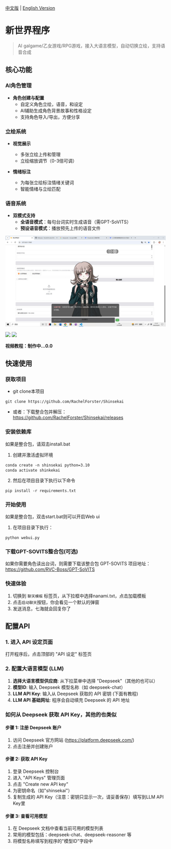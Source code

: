[中文版](README.md) | [English Version](docs/README_EN.md)

# 新世界程序

> AI galgame/乙女游戏/RPG游戏，接入大语言模型，自动切换立绘，支持语音合成

## 核心功能

### AI角色管理
- **角色创建与配置**
  - 自定义角色立绘，语音，和设定
  - AI辅助生成角色背景故事和性格设定
  - 支持角色导入/导出，方便分享

### 立绘系统
- **视觉展示**
  - 多张立绘上传和管理
  - 立绘缩放调节（0-3倍可调）

- **情绪标注**
  - 为每张立绘标注情绪关键词
  - 智能情绪与立绘匹配

### 语音系统
- **双模式支持**
  - **全语音模式**：每句台词实时生成语音（需GPT-SoVITS）
  - **预设语音模式**：播放预先上传的语音文件

![Wellerman-Uri](assets/present_example.png)

[![](https://img.shields.io/badge/-完整效果展示Ⅰ-EEE?logo=bilibili)](https://www.bilibili.com/video/BV15H4y1o73x/?share_source=copy_web&vd_source=4641a345db4563ba087d0ed0ba8bdf85)
[![](https://img.shields.io/badge/-完整效果展示Ⅱ-EEE?logo=bilibili)](https://www.bilibili.com/video/BV1Hp4y1c7TU/?share_source=copy_web&vd_source=4641a345db4563ba087d0ed0ba8bdf85)

**视频教程：制作中...0.0**

## 快速使用
### 获取项目
- git clone本项目
```
git clone https://github.com/RachelForster/Shinsekai
```
- 或者：下载整合包并解压：https://github.com/RachelForster/Shinsekai/releases 

### 安装依赖库
如果是整合包，请双击install.bat
1. 创建并激活虚拟环境  
```
conda create -n shinsekai python=3.10
conda activate shinkekai
```
2. 然后在项目目录下执行以下命令  
```
pip install -r requirements.txt
```
### 开始使用
如果是整合包，双击start.bat则可以开启Web ui
1. 在项目目录下执行：
```
python webui.py
```

### 下载GPT-SOVITS整合包(可选)  
如果你需要角色读出台词，则需要下载该整合包
GPT-SOVITS 项目地址：https://github.com/RVC-Boss/GPT-SoVITS

### 快速体验
1. 切换到 ``聊天模板`` 标签页，从下拉框中选择nanami.txt，点击加载模板
2. 点击``启动聊天``按钮，你会看见一个默认的弹窗
3. 发送消息，七海就会回复你了

## 配置API
### 1. 进入 API 设定页面
打开程序后，点击顶部的 "API 设定" 标签页

### 2. 配置大语言模型 (LLM)
1. **选择大语言模型供应商**: 从下拉菜单中选择 "Deepseek"（其他的也可以）
2. **模型ID**: 输入 Deepseek 模型名称（如 deepseek-chat）
3. **LLM API Key**: 输入从 Deepseek 获取的 API 密钥 (下面有教程)
4. **LLM API 基础网址**: 程序会自动填充 Deepseek 的 API 地址

### 如何从 Deepseek 获取 API Key，其他的也类似
#### 步骤 1: 注册 Deepseek 账户
1. 访问 Deepseek 官方网站 (https://platform.deepseek.com/)
2. 点击注册并创建账户
#### 步骤 2: 获取 API Key
1. 登录 Deepseek 控制台
2. 进入 "API Keys" 管理页面
3. 点击 "Create new API key"
4. 为密钥命名（如"shinsekai"）
5. 复制生成的 API Key（注意：密钥只显示一次，请妥善保存）填写到LLM API Key里
#### 步骤 3: 查看可用模型
1. 在 Deepseek 文档中查看当前可用的模型列表
2. 常用的模型包括：deepseek-chat、deepseek-reasoner 等
3. 将模型名称填写到程序的"模型ID"字段中